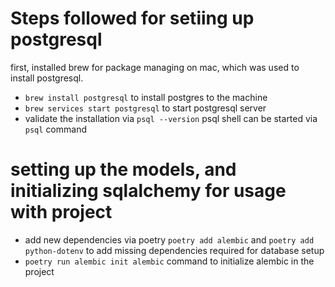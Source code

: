 # Steps followed for setiing up postgresql

first, installed brew for package managing on mac, which was used to install postgresql.
- `brew install postgresql` to install postgres to the machine
- `brew services start postgresql` to start postgresql server
- validate the installation via `psql --version` psql shell can be started via `psql` command

# setting up the models, and initializing sqlalchemy for usage with project

- add new dependencies via poetry `poetry add alembic` and `poetry add python-dotenv` to add missing dependencies required for database setup
- `poetry run alembic init alembic` command to initialize alembic in the project 